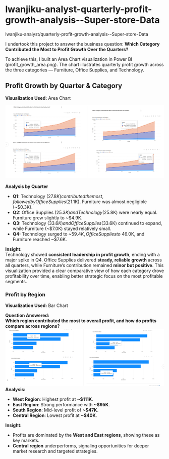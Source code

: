 # lwanjiku-analyst-quarterly-profit-growth-analysis--Super-store-Data
lwanjiku-analyst/quarterly-profit-growth-analysis--Super-store-Data

I undertook this project to answer the business question: **Which Category Contributed the Most to Profit Growth Over the Quarters?**

To achieve this, I built an Area Chart visualization in Power BI (profit_growth_area.png). The chart illustrates quarterly profit growth across the three categories — Furniture, Office Supplies, and Technology.
##  Profit Growth by Quarter & Category  

**Visualization Used:** Area Chart  

![Profit Growth by Quarter & Category](profit_growth_area.png)  

**Analysis by Quarter**  

- **Q1:** Technology ($27.8K) contributed the most, followed by Office Supplies ($21.1K). Furniture was almost negligible (~$0.3K).  
- **Q2:** Office Supplies ($25.3K) and Technology ($25.8K) were nearly equal. Furniture grew slightly to ~$4.9K.  
- **Q3:** Technology ($33.6K) and Office Supplies ($33.6K) continued to expand, while Furniture (~$7.0K) stayed relatively small.  
- **Q4:** Technology surged to ~$59.4K, Office Supplies to ~$46.0K, and Furniture reached ~$7.6K.  


**Insight:**  
Technology showed **consistent leadership in profit growth**, ending with a major spike in Q4. Office Supplies delivered **steady, reliable growth** across all quarters, while Furniture’s contribution remained **minor but positive**. 
This visualization provided a clear comparative view of how each category drove profitability over time, enabling better strategic focus on the most profitable segments.


###  Profit by Region  

**Visualization Used:** Bar Chart  

**Question Answered:**  
**Which region contributed the most to overall profit, and how do profits compare across regions?** 
![Profit by Region](profit_by_region.png)  
**Analysis:**  
- **West Region**: Highest profit at **~$111K**.  
- **East Region**: Strong performance with **~$95K**.  
- **South Region**: Mid-level profit of **~$47K**.  
- **Central Region**: Lowest profit at **~$40K**.  

**Insight:**  
- Profits are dominated by the **West and East regions**, showing these as key markets.  
- **Central region** underperforms, signaling opportunities for deeper market research and targeted strategies.  










